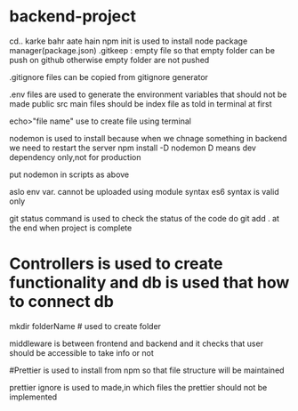 # backend-project
 cd.. karke bahr aate hain
npm init is used to install node package manager(package.json)
.gitkeep : empty file so that empty folder can be push on github otherwise empty folder are not pushed

.gitignore files can be copied from gitignore generator

.env files are used to generate the environment variables that should not be made public
src
main files should be index file as told in terminal at first

echo>"file name"  use to create file using terminal

nodemon is used to install because when we chnage something in backend we need to restart the server
npm install -D nodemon   D means dev dependency only,not for production

put nodemon in scripts as above

aslo env var. cannot be uploaded using module syntax es6 syntax is valid only

git status command is used to check the status of the code
do git add . at  the end when project is complete

# Controllers is used to create functionality and db is used that how to connect db

mkdir folderName # used to create folder

middleware is between frontend and backend and it checks that user should be accessible to  take info or not

#Prettier is used to install from npm so that file structure will be maintained

prettier ignore is used to made,in which files the prettier should not be implemented